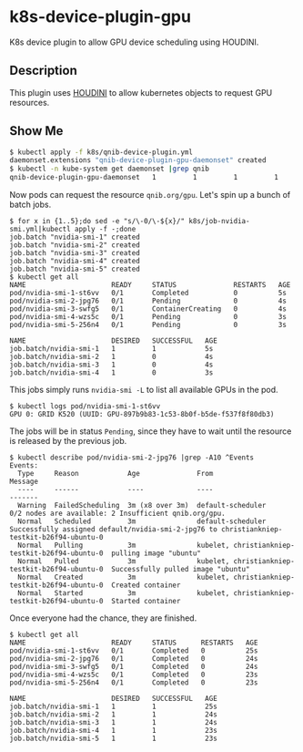 # k8s-device-plugin-gpu
K8s device plugin to allow GPU device scheduling using HOUDINI.

## Description
This plugin uses [HOUDINI](https://github.com/qnib/moby/tree/houdini) to allow kubernetes objects to request GPU resources.

## Show Me

```bash
$ kubectl apply -f k8s/qnib-device-plugin.yml
daemonset.extensions "qnib-device-plugin-gpu-daemonset" created
$ kubectl -n kube-system get daemonset |grep qnib
qnib-device-plugin-gpu-daemonset   1         1         1         1            1           houdini.gpu=true                4m
```

Now pods can request the resource `qnib.org/gpu`. Let's spin up a bunch of batch jobs.

```
$ for x in {1..5};do sed -e "s/\-0/\-${x}/" k8s/job-nvidia-smi.yml|kubectl apply -f -;done
job.batch "nvidia-smi-1" created
job.batch "nvidia-smi-2" created
job.batch "nvidia-smi-3" created
job.batch "nvidia-smi-4" created
job.batch "nvidia-smi-5" created
$ kubectl get all
NAME                     READY     STATUS              RESTARTS   AGE
pod/nvidia-smi-1-st6vv   0/1       Completed           0          5s
pod/nvidia-smi-2-jpg76   0/1       Pending             0          4s
pod/nvidia-smi-3-swfg5   0/1       ContainerCreating   0          4s
pod/nvidia-smi-4-wzs5c   0/1       Pending             0          3s
pod/nvidia-smi-5-256n4   0/1       Pending             0          3s

NAME                     DESIRED   SUCCESSFUL   AGE
job.batch/nvidia-smi-1   1         1            5s
job.batch/nvidia-smi-2   1         0            4s
job.batch/nvidia-smi-3   1         0            4s
job.batch/nvidia-smi-4   1         0            3s
```

This jobs simply runs `nvidia-smi -L` to list all available GPUs in the pod.

```
$ kubectl logs pod/nvidia-smi-1-st6vv
GPU 0: GRID K520 (UUID: GPU-897b9b83-1c53-8b0f-b5de-f537f8f80db3)
```

The jobs will be in status `Pending`, since they have to wait until the resource is released by the previous job.
```
$ kubectl describe pod/nvidia-smi-2-jpg76 |grep -A10 ^Events
Events:
  Type     Reason            Age              From                                             Message
  ----     ------            ----             ----                                             -------
  Warning  FailedScheduling  3m (x8 over 3m)  default-scheduler                                0/2 nodes are available: 2 Insufficient qnib.org/gpu.
  Normal   Scheduled         3m               default-scheduler                                Successfully assigned default/nvidia-smi-2-jpg76 to christiankniep-testkit-b26f94-ubuntu-0
  Normal   Pulling           3m               kubelet, christiankniep-testkit-b26f94-ubuntu-0  pulling image "ubuntu"
  Normal   Pulled            3m               kubelet, christiankniep-testkit-b26f94-ubuntu-0  Successfully pulled image "ubuntu"
  Normal   Created           3m               kubelet, christiankniep-testkit-b26f94-ubuntu-0  Created container
  Normal   Started           3m               kubelet, christiankniep-testkit-b26f94-ubuntu-0  Started container
```

Once everyone had the chance, they are finished.

```
$ kubectl get all
NAME                     READY     STATUS      RESTARTS   AGE
pod/nvidia-smi-1-st6vv   0/1       Completed   0          25s
pod/nvidia-smi-2-jpg76   0/1       Completed   0          24s
pod/nvidia-smi-3-swfg5   0/1       Completed   0          24s
pod/nvidia-smi-4-wzs5c   0/1       Completed   0          23s
pod/nvidia-smi-5-256n4   0/1       Completed   0          23s

NAME                     DESIRED   SUCCESSFUL   AGE
job.batch/nvidia-smi-1   1         1            25s
job.batch/nvidia-smi-2   1         1            24s
job.batch/nvidia-smi-3   1         1            24s
job.batch/nvidia-smi-4   1         1            23s
job.batch/nvidia-smi-5   1         1            23s
```

